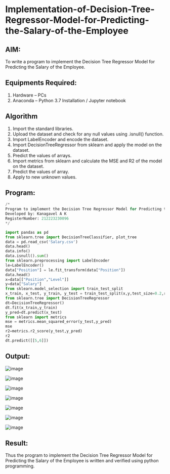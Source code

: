 # Implementation-of-Decision-Tree-Regressor-Model-for-Predicting-the-Salary-of-the-Employee

## AIM:
To write a program to implement the Decision Tree Regressor Model for Predicting the Salary of the Employee.

## Equipments Required:
1. Hardware – PCs
2. Anaconda – Python 3.7 Installation / Jupyter notebook

## Algorithm
1. Import the standard libraries.
2. Upload the dataset and check for any null values using .isnull() function.
3. Import LabelEncoder and encode the dataset.
4. Import DecisionTreeRegressor from sklearn and apply the model on the dataset.
5. Predict the values of arrays.
6. Import metrics from sklearn and calculate the MSE and R2 of the model on the dataset.
7. Predict the values of array.
8. Apply to new unknown values.

## Program:
```Python
/*
Program to implement the Decision Tree Regressor Model for Predicting the Salary of the Employee.
Developed by: Kanagavel A K
RegisterNumber: 212223230096
*/

import pandas as pd
from sklearn.tree import DecisionTreeClassifier, plot_tree
data = pd.read_csv('Salary.csv')
data.head()
data.info()
data.isnull().sum()
from sklearn.preprocessing import LabelEncoder
le=LabelEncoder()
data["Position"] = le.fit_transform(data["Position"])
data.head()
x=data[["Position","Level"]]
y=data["Salary"]
from sklearn.model_selection import train_test_split
x_train, x_test, y_train, y_test = train_test_split(x,y,test_size=0.2,random_state=100)
from sklearn.tree import DecisionTreeRegressor
dt=DecisionTreeRegressor()
dt.fit(x_train,y_train)
y_pred=dt.predict(x_test)
from sklearn import metrics
mse = metrics.mean_squared_error(y_test,y_pred)
mse
r2=metrics.r2_score(y_test,y_pred)
r2
dt.predict([[5,6]])
```

## Output:
![image](https://github.com/user-attachments/assets/3b6b816d-73c6-4da0-b506-f5c665e1c63a)

![image](https://github.com/user-attachments/assets/56937260-6d26-4eeb-b66f-66f3b923e2d7)

![image](https://github.com/user-attachments/assets/0cc14947-b825-4a25-b916-e933591b8037)

![image](https://github.com/user-attachments/assets/a3fc2f01-1379-4278-8751-7202a4a3aeb5)

![image](https://github.com/user-attachments/assets/b59a4b46-4e61-4606-860c-1456e7c19d1c)

![image](https://github.com/user-attachments/assets/284f5a32-4dde-4017-be1d-05ae23227b56)

![image](https://github.com/user-attachments/assets/9ab6343b-2f76-41a6-abd4-eeebcb92b55b)

## Result:
Thus the program to implement the Decision Tree Regressor Model for Predicting the Salary of the Employee is written and verified using python programming.
